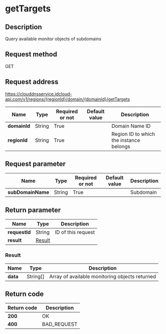 # getTargets


## Description
Query available monitor objects of subdomains

## Request method
GET

## Request address
https://clouddnsservice.jdcloud-api.com/v1/regions/{regionId}/domain/{domainId}/getTargets

|Name|Type|Required or not|Default value|Description|
|---|---|---|---|---|
|**domainId**|String|True||Domain Name ID|
|**regionId**|String|True||Region ID to which the instance belongs|

## Request parameter
|Name|Type|Required or not|Default value|Description|
|---|---|---|---|---|
|**subDomainName**|String|True||Subdomain|


## Return parameter
|Name|Type|Description|
|---|---|---|
|**requestId**|String|ID of this request|
|**result**|[Result](##Result)||


### <a name="Result">Result</a>
|Name|Type|Description|
|---|---|---|
|**data**|String[]|Array of available monitoring objects returned|

## Return code
|Return code|Description|
|---|---|
|**200**|OK|
|**400**|BAD_REQUEST|
